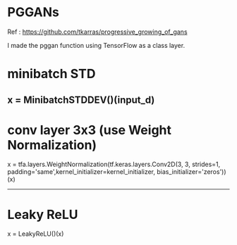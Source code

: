 # PGGANs

Ref : https://github.com/tkarras/progressive_growing_of_gans

I made the pggan function using TensorFlow as a class layer.

#  minibatch STD


x = MinibatchSTDDEV()(input_d)
-------------------------------------------------------------------------
#  conv layer 3x3 (use Weight Normalization)


x = tfa.layers.WeightNormalization(tf.keras.layers.Conv2D(3, 3, strides=1,
        padding='same',kernel_initializer=kernel_initializer, bias_initializer='zeros'))(x)
    
---------------------------------------------------------------------------
#  Leaky ReLU


x = LeakyReLU()(x)
